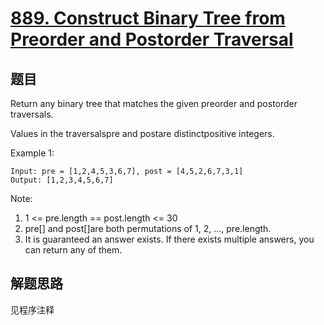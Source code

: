 # [889. Construct Binary Tree from Preorder and Postorder Traversal](https://leetcode.com/problems/construct-binary-tree-from-preorder-and-postorder-traversal/)

## 题目

Return any binary tree that matches the given preorder and postorder traversals.

Values in the traversalspre and postare distinctpositive integers.

Example 1:

```text
Input: pre = [1,2,4,5,3,6,7], post = [4,5,2,6,7,3,1]
Output: [1,2,3,4,5,6,7]
```

Note:

1. 1 <= pre.length == post.length <= 30
1. pre[] and post[]are both permutations of 1, 2, ..., pre.length.
1. It is guaranteed an answer exists. If there exists multiple answers, you can return any of them.

## 解题思路

见程序注释
